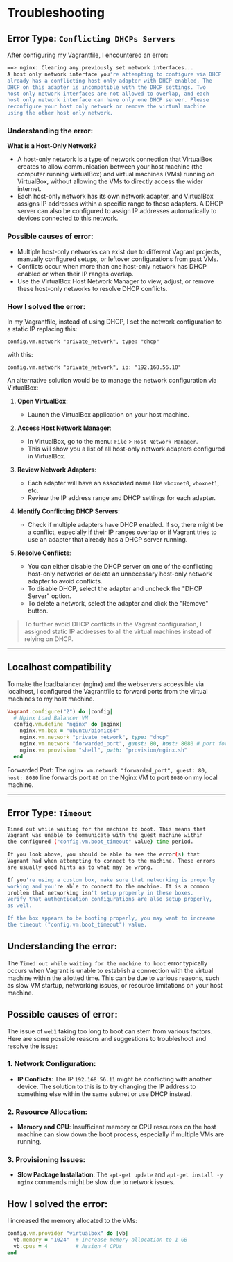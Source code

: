 # Troubleshooting

## Error Type: `Conflicting DHCPs Servers`

After configuring my Vagrantfile, I encountered an error:

```bash
==> nginx: Clearing any previously set network interfaces...
A host only network interface you're attempting to configure via DHCP
already has a conflicting host only adapter with DHCP enabled. The
DHCP on this adapter is incompatible with the DHCP settings. Two
host only network interfaces are not allowed to overlap, and each
host only network interface can have only one DHCP server. Please
reconfigure your host only network or remove the virtual machine
using the other host only network.
```

### Understanding the error:

**What is a Host-Only Network?**
- A host-only network is a type of network connection that VirtualBox creates to allow communication between your host machine (the computer running VirtualBox) and virtual machines (VMs) running on VirtualBox, without allowing the VMs to directly access the wider internet.
- Each host-only network has its own network adapter, and VirtualBox assigns IP addresses within a specific range to these adapters. A DHCP server can also be configured to assign IP addresses automatically to devices connected to this network.

### Possible causes of error:

- Multiple host-only networks can exist due to different Vagrant projects, manually configured setups, or leftover configurations from past VMs.
- Conflicts occur when more than one host-only network has DHCP enabled or when their IP ranges overlap.
- Use the VirtualBox Host Network Manager to view, adjust, or remove these host-only networks to resolve DHCP conflicts.

### How I solved the error:

In my Vagrantfile, instead of using DHCP, I set the network configuration to a static IP replacing this:
```vagrantfile
config.vm.network "private_network", type: "dhcp"
```

with this:

```vagrantfile
config.vm.network "private_network", ip: "192.168.56.10"
```

An alternative solution would be to manage the network configuration via VirtualBox:

1. **Open VirtualBox**:
   - Launch the VirtualBox application on your host machine.

2. **Access Host Network Manager**:
   - In VirtualBox, go to the menu: `File` > `Host Network Manager`.
   - This will show you a list of all host-only network adapters configured in VirtualBox.

3. **Review Network Adapters**:
   - Each adapter will have an associated name like `vboxnet0`, `vboxnet1`, etc.
   - Review the IP address range and DHCP settings for each adapter.

4. **Identify Conflicting DHCP Servers**:
   - Check if multiple adapters have DHCP enabled. If so, there might be a conflict, especially if their IP ranges overlap or if Vagrant tries to use an adapter that already has a DHCP server running.

5. **Resolve Conflicts**:
   - You can either disable the DHCP server on one of the conflicting host-only networks or delete an unnecessary host-only network adapter to avoid conflicts.
   - To disable DHCP, select the adapter and uncheck the "DHCP Server" option.
   - To delete a network, select the adapter and click the "Remove" button.

> To further avoid DHCP conflicts in the Vagrant configuration, I assigned static IP addresses to all the virtual machines instead of relying on DHCP.

---
## Localhost compatibility

To make the loadbalancer (nginx) and the webservers accessible via localhost, I configured the Vagrantfile to forward ports from the virtual machines to my host machine. 

```ruby
Vagrant.configure("2") do |config|
  # Nginx Load Balancer VM
  config.vm.define "nginx" do |nginx|
    nginx.vm.box = "ubuntu/bionic64"
    nginx.vm.network "private_network", type: "dhcp"
    nginx.vm.network "forwarded_port", guest: 80, host: 8080 # port forwarding
    nginx.vm.provision "shell", path: "provision/nginx.sh"
  end
  ```

  Forwarded Port: The `nginx.vm.network "forwarded_port", guest: 80, host: 8080` line forwards port `80` on the Nginx VM to port `8080` on my local machine.

---

## Error Type: `Timeout`

  ```bash
Timed out while waiting for the machine to boot. This means that
Vagrant was unable to communicate with the guest machine within
the configured ("config.vm.boot_timeout" value) time period.

If you look above, you should be able to see the error(s) that
Vagrant had when attempting to connect to the machine. These errors
are usually good hints as to what may be wrong.

If you're using a custom box, make sure that networking is properly
working and you're able to connect to the machine. It is a common
problem that networking isn't setup properly in these boxes.
Verify that authentication configurations are also setup properly,
as well.

If the box appears to be booting properly, you may want to increase
the timeout ("config.vm.boot_timeout") value.
  ```

## Understanding the error:

The `Timed out while waiting for the machine to boot` error typically occurs when Vagrant is unable to establish a connection with the virtual machine within the allotted time. This can be due to various reasons, such as slow VM startup, networking issues, or resource limitations on your host machine.

## Possible causes of error:

  The issue of `web1` taking too long to boot can stem from various factors. Here are some possible reasons and suggestions to troubleshoot and resolve the issue:

### 1. **Network Configuration**:
   - **IP Conflicts**: The IP `192.168.56.11` might be conflicting with another device. The solution to this is to try changing the IP address to something else within the same subnet or use DHCP instead.

### 2. **Resource Allocation**:
   - **Memory and CPU**: Insufficient memory or CPU resources on the host machine can slow down the boot process, especially if multiple VMs are running.

### 3. **Provisioning Issues**:
   - **Slow Package Installation**: The `apt-get update` and `apt-get install -y nginx` commands might be slow due to network issues.


## How I solved the error:

I increased the memory allocated to the VMs:

```ruby
config.vm.provider "virtualbox" do |vb|
  vb.memory = "1024"  # Increase memory allocation to 1 GB
  vb.cpus = 4         # Assign 4 CPUs
end
```

